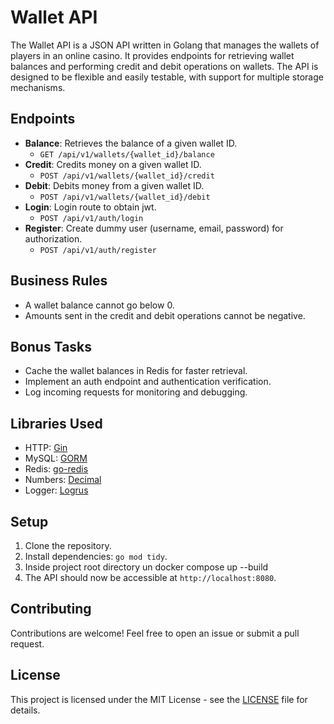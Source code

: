 # Wallet API

The Wallet API is a JSON API written in Golang that manages the wallets of players in an online casino. It provides endpoints for retrieving wallet balances and performing credit and debit operations on wallets. The API is designed to be flexible and easily testable, with support for multiple storage mechanisms.

## Endpoints

- **Balance**: Retrieves the balance of a given wallet ID.
  - `GET /api/v1/wallets/{wallet_id}/balance`
- **Credit**: Credits money on a given wallet ID.
  - `POST /api/v1/wallets/{wallet_id}/credit`
- **Debit**: Debits money from a given wallet ID.
  - `POST /api/v1/wallets/{wallet_id}/debit`
- **Login**: Login route to obtain jwt.
  - `POST /api/v1/auth/login`
- **Register**: Create dummy user (username, email, password) for authorization.
  - `POST /api/v1/auth/register`

## Business Rules

- A wallet balance cannot go below 0.
- Amounts sent in the credit and debit operations cannot be negative.

## Bonus Tasks

- Cache the wallet balances in Redis for faster retrieval.
- Implement an auth endpoint and authentication verification.
- Log incoming requests for monitoring and debugging.

## Libraries Used

- HTTP: [Gin](https://github.com/gin-gonic/gin)
- MySQL: [GORM](https://github.com/go-gorm/gorm)
- Redis: [go-redis](https://github.com/go-redis/redis)
- Numbers: [Decimal](https://github.com/shopspring/decimal)
- Logger: [Logrus](https://github.com/sirupsen/logrus)

## Setup

1. Clone the repository.
2. Install dependencies: `go mod tidy`.
3. Inside project root directory un docker compose up --build 
4. The API should now be accessible at `http://localhost:8080`.


## Contributing

Contributions are welcome! Feel free to open an issue or submit a pull request.

## License

This project is licensed under the MIT License - see the [LICENSE](LICENSE) file for details.
